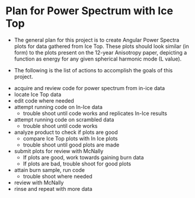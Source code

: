 # Plan for Power Spectrum with Ice Top
 - The general plan for this project is to create Angular Power Spectra plots for
  data gathered from Ice Top. These plots should look similar (in form) to the plots
  present on the 12-year Anisotropy paper, depicting a function as energy for any
  given spherical harmonic mode (L value).

- The following is the list of actions to accomplish the goals of this project.

* acquire and review code for power spectrum from in-ice data
* locate Ice Top data
* edit code where needed
* attempt running code on In-Ice data
  * trouble shoot until code works and replicates In-Ice results
* attempt running code on scrambled data
  *   trouble shoot until code works
* analyze product to check if plots are good
  *   compare Ice Top plots with In Ice plots
  *   trouble shoot until good plots are made
* submit plots for review with McNally
  *   If plots are good, work towards gaining burn data
  *   If plots are bad, trouble shoot for good plots
* attain burn sample, run code
  *   trouble shoot where needed
* review with McNally
* rinse and repeat with more data
